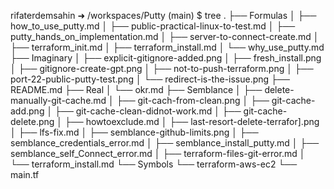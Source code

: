 rifaterdemsahin ➜ /workspaces/Putty (main) $ tree
.
├── Formulas
│   ├── how_to_use_putty.md
│   ├── public-practical-linux-to-test.md
│   ├── putty_hands_on_implementation.md
│   ├── server-to-connect-create.md
│   ├── terraform_init.md
│   ├── terraform_install.md
│   └── why_use_putty.md
├── Imaginary
│   ├── explicit-gitignore-added.png
│   ├── fresh_install.png
│   ├── gitignore-create-gpt.png
│   ├── not-to-push-terraform.png
│   ├── port-22-public-putty-test.png
│   └── redirect-is-the-issue.png
├── README.md
├── Real
│   └── okr.md
├── Semblance
│   ├── delete-manually-git-cache.md
│   ├── git-cach-from-clean.png
│   ├── git-cache-add.png
│   ├── git-cache-clean-didnot-work.md
│   ├── git-cache-delete.png
│   ├── howtoexclude.md
│   ├── last-resort-delete-terrafor].png
│   ├── lfs-fix.md
│   ├── semblance-github-limits.png
│   ├── semblance_credentials_error.md
│   ├── semblance_install_putty.md
│   ├── semblance_self_Connect_error.md
│   ├── terraform-files-git-error.md
│   └── terraform_install.md
└── Symbols
    └── terraform-aws-ec2
        └── main.tf